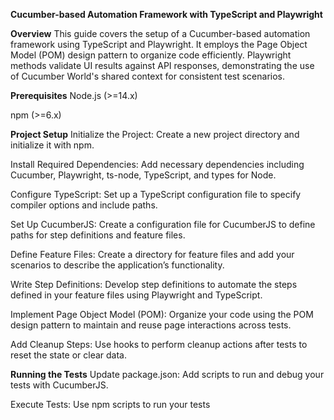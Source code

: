 **Cucumber-based Automation Framework with TypeScript and Playwright**


**Overview**
This guide covers the setup of a Cucumber-based automation framework using TypeScript and Playwright. It employs the Page Object Model (POM) design pattern to organize code efficiently. Playwright methods validate UI results against API responses, demonstrating the use of Cucumber World's shared context for consistent test scenarios.

**Prerequisites**
Node.js (>=14.x)

npm (>=6.x)

**Project Setup**
Initialize the Project: Create a new project directory and initialize it with npm.

Install Required Dependencies: Add necessary dependencies including Cucumber, Playwright, ts-node, TypeScript, and types for Node.

Configure TypeScript: Set up a TypeScript configuration file to specify compiler options and include paths.

Set Up CucumberJS: Create a configuration file for CucumberJS to define paths for step definitions and feature files.

Define Feature Files: Create a directory for feature files and add your scenarios to describe the application’s functionality.

Write Step Definitions: Develop step definitions to automate the steps defined in your feature files using Playwright and TypeScript.

Implement Page Object Model (POM): Organize your code using the POM design pattern to maintain and reuse page interactions across tests.

Add Cleanup Steps: Use hooks to perform cleanup actions after tests to reset the state or clear data.



**Running the Tests**
Update package.json: Add scripts to run and debug your tests with CucumberJS.

Execute Tests: Use npm scripts to run your tests 

